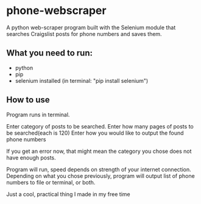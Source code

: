 # phone-webscraper
A python web-scraper program built with the Selenium module that searches Craigslist posts for phone numbers and saves them.

## What you need to run:
- python
- pip
- selenium installed (in terminal: "pip install selenium")

## How to use
Program runs in terminal. 

Enter category of posts to be searched.
Enter how many pages of posts to be searched(each is 120)
Enter how you would like to output the found phone numbers

If you get an error now, that might mean the category you chose does not have enough posts.

Program will run, speed depends on strength of your internet connection.
Depending on what you chose previously, program will output list of phone numbers to file or terminal, or both.

Just a cool, practical thing I made in my free time
